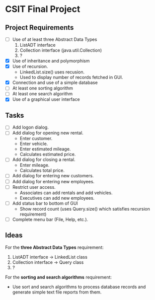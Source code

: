 # CSIT Final Project

## Project Requirements

- [ ] Use of at least three Abstract Data Types
    1. ListADT interface
    2. Collection interface (java.util.Collection)
    3. ?
- [x] Use of inheritance and polymorphism
- [x] Use of recursion.
    * LinkedList.size() uses recusion.
    * Used to display number of records fetched in GUI.
- [x] Connection and use of a simple database
- [ ] At least one sorting algorithm
- [ ] At least one search algorithm
- [x] Use of a graphical user interface

## Tasks

- [ ] Add logon dialog.
- [ ] Add dialog for opening new rental.
    * Enter customer.
    * Enter vehicle.
    * Enter estimated mileage.
    * Calculates estimated price.
- [ ] Add dialog for closing a rental.
    * Enter mileage.
    * Calculates total price.
- [ ] Add dialog for entering new customers.
- [ ] Add dialog for entering new employees.
- [ ] Restrict user access.
    * Associates can add rentals and add vehicles.
    * Executives can add new employees.
- [ ] Add status bar to bottom of GUI
    * Show record count (uses Query.size() which satisfies recursion requirement)
- [ ] Complete menu bar (File, Help, etc.).

## Ideas

For the **three Abstract Data Types** requirement:
1. ListADT interface -> LinkedList class
2. Collection interface -> Query class
3. ?

For the **sorting and search algorithms** requirement:
- Use sort and search algorithms to process database records and generate
simple text file reports from them.
